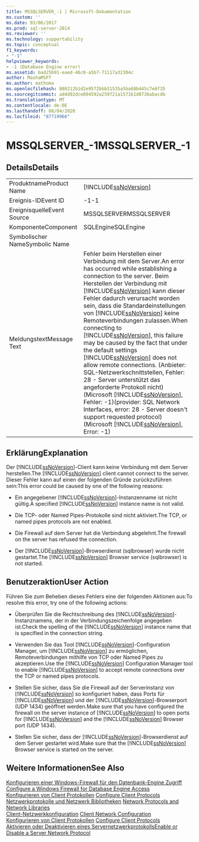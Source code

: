 ```yaml
---
title: MSSQLSERVER_-1 | Microsoft-Dokumentation
ms.custom: ''
ms.date: 03/06/2017
ms.prod: sql-server-2014
ms.reviewer: ''
ms.technology: supportability
ms.topic: conceptual
f1_keywords:
- "-1"
helpviewer_keywords:
- -1 (Database Engine error)
ms.assetid: bad25b91-eaed-46c0-a5b7-71117a32304c
author: MashaMSFT
ms.author: mathoma
ms.openlocfilehash: 880212b1d2e9572bbb31535a5ba68b445c7e6f35
ms.sourcegitcommit: ad4d92dce894592a259721a1571b1d8736abacdb
ms.translationtype: MT
ms.contentlocale: de-DE
ms.lasthandoff: 08/04/2020
ms.locfileid: "87719966"
---
```

# <a name="mssqlserver_-1"></a><span data-ttu-id="9e44c-102">MSSQLSERVER_-1</span><span class="sxs-lookup"><span data-stu-id="9e44c-102">MSSQLSERVER_-1</span></span>
    
## <a name="details"></a><span data-ttu-id="9e44c-103">Details</span><span class="sxs-lookup"><span data-stu-id="9e44c-103">Details</span></span>  
  
|||  
|-|-|  
|<span data-ttu-id="9e44c-104">Produktname</span><span class="sxs-lookup"><span data-stu-id="9e44c-104">Product Name</span></span>|[!INCLUDE[ssNoVersion](../../includes/ssnoversion-md.md)]|  
|<span data-ttu-id="9e44c-105">Ereignis-ID</span><span class="sxs-lookup"><span data-stu-id="9e44c-105">Event ID</span></span>|<span data-ttu-id="9e44c-106">-1</span><span class="sxs-lookup"><span data-stu-id="9e44c-106">-1</span></span>|  
|<span data-ttu-id="9e44c-107">Ereignisquelle</span><span class="sxs-lookup"><span data-stu-id="9e44c-107">Event Source</span></span>|<span data-ttu-id="9e44c-108">MSSQLSERVER</span><span class="sxs-lookup"><span data-stu-id="9e44c-108">MSSQLSERVER</span></span>|  
|<span data-ttu-id="9e44c-109">Komponente</span><span class="sxs-lookup"><span data-stu-id="9e44c-109">Component</span></span>|<span data-ttu-id="9e44c-110">SQLEngine</span><span class="sxs-lookup"><span data-stu-id="9e44c-110">SQLEngine</span></span>|  
|<span data-ttu-id="9e44c-111">Symbolischer Name</span><span class="sxs-lookup"><span data-stu-id="9e44c-111">Symbolic Name</span></span>||  
|<span data-ttu-id="9e44c-112">Meldungstext</span><span class="sxs-lookup"><span data-stu-id="9e44c-112">Message Text</span></span>|<span data-ttu-id="9e44c-113">Fehler beim Herstellen einer Verbindung mit dem Server.</span><span class="sxs-lookup"><span data-stu-id="9e44c-113">An error has occurred while establishing a connection to the server.</span></span>  <span data-ttu-id="9e44c-114">Beim Herstellen der Verbindung mit [!INCLUDE[ssNoVersion](../../includes/ssnoversion-md.md)] kann dieser Fehler dadurch verursacht worden sein, dass die Standardeinstellungen von [!INCLUDE[ssNoVersion](../../includes/ssnoversion-md.md)] keine Remoteverbindungen zulassen.</span><span class="sxs-lookup"><span data-stu-id="9e44c-114">When connecting to [!INCLUDE[ssNoVersion](../../includes/ssnoversion-md.md)], this failure may be caused by the fact that under the default settings [!INCLUDE[ssNoVersion](../../includes/ssnoversion-md.md)] does not allow remote connections.</span></span> <span data-ttu-id="9e44c-115">(Anbieter: SQL-Netzwerkschnittstellen, Fehler: 28 - Server unterstützt das angeforderte Protokoll nicht) (Microsoft [!INCLUDE[ssNoVersion](../../includes/ssnoversion-md.md)], Fehler: -1)</span><span class="sxs-lookup"><span data-stu-id="9e44c-115">(provider: SQL Network Interfaces, error: 28 - Server doesn't support requested protocol) (Microsoft [!INCLUDE[ssNoVersion](../../includes/ssnoversion-md.md)], Error: -1)</span></span>|  
  
## <a name="explanation"></a><span data-ttu-id="9e44c-116">Erklärung</span><span class="sxs-lookup"><span data-stu-id="9e44c-116">Explanation</span></span>  
 <span data-ttu-id="9e44c-117">Der [!INCLUDE[ssNoVersion](../../includes/ssnoversion-md.md)]-Client kann keine Verbindung mit dem Server herstellen.</span><span class="sxs-lookup"><span data-stu-id="9e44c-117">The [!INCLUDE[ssNoVersion](../../includes/ssnoversion-md.md)] client cannot connect to the server.</span></span> <span data-ttu-id="9e44c-118">Dieser Fehler kann auf einen der folgenden Gründe zurückzuführen sein:</span><span class="sxs-lookup"><span data-stu-id="9e44c-118">This error could be caused by one of the following reasons:</span></span>  
  
-   <span data-ttu-id="9e44c-119">Ein angegebener [!INCLUDE[ssNoVersion](../../includes/ssnoversion-md.md)]-Instanzenname ist nicht gültig.</span><span class="sxs-lookup"><span data-stu-id="9e44c-119">A specified [!INCLUDE[ssNoVersion](../../includes/ssnoversion-md.md)] instance name is not valid.</span></span>  
  
-   <span data-ttu-id="9e44c-120">Die TCP- oder Named Pipes-Protokolle sind nicht aktiviert.</span><span class="sxs-lookup"><span data-stu-id="9e44c-120">The TCP, or named pipes protocols are not enabled.</span></span>  
  
-   <span data-ttu-id="9e44c-121">Die Firewall auf dem Server hat die Verbindung abgelehnt.</span><span class="sxs-lookup"><span data-stu-id="9e44c-121">The firewall on the server has refused the connection.</span></span>  
  
-   <span data-ttu-id="9e44c-122">Der [!INCLUDE[ssNoVersion](../../includes/ssnoversion-md.md)]-Browserdienst (sqlbrowser) wurde nicht gestartet.</span><span class="sxs-lookup"><span data-stu-id="9e44c-122">The [!INCLUDE[ssNoVersion](../../includes/ssnoversion-md.md)] Browser service (sqlbrowser) is not started.</span></span>  
  
## <a name="user-action"></a><span data-ttu-id="9e44c-123">Benutzeraktion</span><span class="sxs-lookup"><span data-stu-id="9e44c-123">User Action</span></span>  
 <span data-ttu-id="9e44c-124">Führen Sie zum Beheben dieses Fehlers eine der folgenden Aktionen aus:</span><span class="sxs-lookup"><span data-stu-id="9e44c-124">To resolve this error, try one of the following actions:</span></span>  
  
-   <span data-ttu-id="9e44c-125">Überprüfen Sie die Rechtschreibung des [!INCLUDE[ssNoVersion](../../includes/ssnoversion-md.md)]-Instanznamens, der in der Verbindungszeichenfolge angegeben ist.</span><span class="sxs-lookup"><span data-stu-id="9e44c-125">Check the spelling of the [!INCLUDE[ssNoVersion](../../includes/ssnoversion-md.md)] instance name that is specified in the connection string.</span></span>  
  
-   <span data-ttu-id="9e44c-126">Verwenden Sie das Tool [!INCLUDE[ssNoVersion](../../includes/ssnoversion-md.md)]-Configuration Manager, um [!INCLUDE[ssNoVersion](../../includes/ssnoversion-md.md)] zu ermöglichen, Remoteverbindungen mithilfe von TCP oder Named Pipes zu akzeptieren.</span><span class="sxs-lookup"><span data-stu-id="9e44c-126">Use the [!INCLUDE[ssNoVersion](../../includes/ssnoversion-md.md)] Configuration Manager tool to enable [!INCLUDE[ssNoVersion](../../includes/ssnoversion-md.md)] to accept remote connections over the TCP or named pipes protocols.</span></span>  
  
-   <span data-ttu-id="9e44c-127">Stellen Sie sicher, dass Sie die Firewall auf der Serverinstanz von [!INCLUDE[ssNoVersion](../../includes/ssnoversion-md.md)] so konfiguriert haben, dass Ports für [!INCLUDE[ssNoVersion](../../includes/ssnoversion-md.md)] und der [!INCLUDE[ssNoVersion](../../includes/ssnoversion-md.md)]-Browserport (UDP 1434) geöffnet werden.</span><span class="sxs-lookup"><span data-stu-id="9e44c-127">Make sure that you have configured the firewall on the server instance of [!INCLUDE[ssNoVersion](../../includes/ssnoversion-md.md)] to open ports for [!INCLUDE[ssNoVersion](../../includes/ssnoversion-md.md)] and the [!INCLUDE[ssNoVersion](../../includes/ssnoversion-md.md)] Browser port (UDP 1434).</span></span>  
  
-   <span data-ttu-id="9e44c-128">Stellen Sie sicher, dass der [!INCLUDE[ssNoVersion](../../includes/ssnoversion-md.md)]-Browserdienst auf dem Server gestartet wird.</span><span class="sxs-lookup"><span data-stu-id="9e44c-128">Make sure that the [!INCLUDE[ssNoVersion](../../includes/ssnoversion-md.md)] Browser service is started on the server.</span></span>  
  
## <a name="see-also"></a><span data-ttu-id="9e44c-129">Weitere Informationen</span><span class="sxs-lookup"><span data-stu-id="9e44c-129">See Also</span></span>  
 <span data-ttu-id="9e44c-130">[Konfigurieren einer Windows-Firewall für den Datenbank-Engine Zugriff](../../database-engine/configure-windows/configure-a-windows-firewall-for-database-engine-access.md) </span><span class="sxs-lookup"><span data-stu-id="9e44c-130">[Configure a Windows Firewall for Database Engine Access](../../database-engine/configure-windows/configure-a-windows-firewall-for-database-engine-access.md) </span></span>  
 <span data-ttu-id="9e44c-131">[Konfigurieren von Client Protokollen](../../database-engine/configure-windows/configure-client-protocols.md) </span><span class="sxs-lookup"><span data-stu-id="9e44c-131">[Configure Client Protocols](../../database-engine/configure-windows/configure-client-protocols.md) </span></span>  
 <span data-ttu-id="9e44c-132">[Netzwerkprotokolle und Netzwerk Bibliotheken](../../sql-server/install/network-protocols-and-network-libraries.md) </span><span class="sxs-lookup"><span data-stu-id="9e44c-132">[Network Protocols and Network Libraries](../../sql-server/install/network-protocols-and-network-libraries.md) </span></span>  
 <span data-ttu-id="9e44c-133">[Client-Netzwerkkonfiguration](../../database-engine/configure-windows/client-network-configuration.md) </span><span class="sxs-lookup"><span data-stu-id="9e44c-133">[Client Network Configuration](../../database-engine/configure-windows/client-network-configuration.md) </span></span>  
 <span data-ttu-id="9e44c-134">[Konfigurieren von Client Protokollen](../../database-engine/configure-windows/configure-client-protocols.md) </span><span class="sxs-lookup"><span data-stu-id="9e44c-134">[Configure Client Protocols](../../database-engine/configure-windows/configure-client-protocols.md) </span></span>  
 [<span data-ttu-id="9e44c-135">Aktivieren oder Deaktivieren eines Servernetzwerkprotokolls</span><span class="sxs-lookup"><span data-stu-id="9e44c-135">Enable or Disable a Server Network Protocol</span></span>](../../database-engine/configure-windows/enable-or-disable-a-server-network-protocol.md)  
  
  
